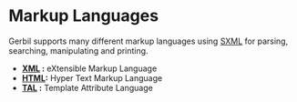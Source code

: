 # Markup Languages

Gerbil supports many different markup languages using [SXML](README.md) for parsing, searching, manipulating and printing.

-   **[XML](sxml/xml.md) :** eXtensible Markup Language
-   **[HTML](sxml/html/README.md):** Hyper Text Markup Language
-   **[TAL](sxml/tal/README.md) :** Template Attribute Language
